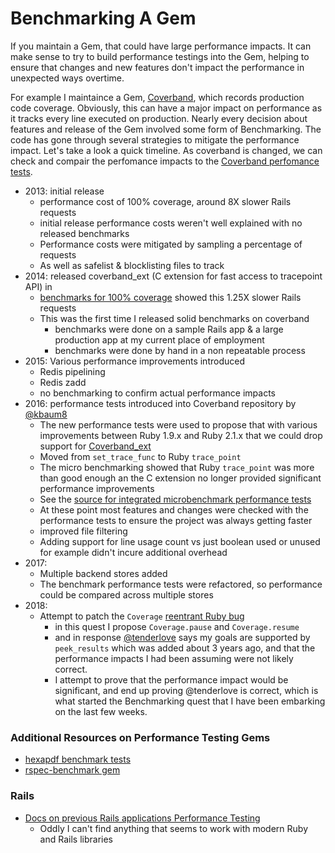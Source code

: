 # Benchmarking A Gem

If you maintain a Gem, that could have large performance impacts. It can make sense to try to build performance testings into the Gem, helping to ensure that changes and new features don't impact the performance in unexpected ways overtime.

For example I maintaince a Gem, [Coverband](https://github.com/danmayer/coverband), which records production code coverage. Obviously, this can have a major impact on performance as it tracks every line executed on production. Nearly every decision about features and release of the Gem involved some form of Benchmarking. The code has gone through several strategies to mitigate the performance impact. Let's take a look a quick timeline. As coverband is changed, we can check and compair the perfomance impacts to the [Coverband perfomance tests](https://github.com/danmayer/coverband/tree/master/test/benchmarks).

* 2013: initial release 
   * performance cost of 100% coverage, around 8X slower Rails requests
   * initial release performance costs weren't well explained with no released benchmarks
   * Performance costs were mitigated by sampling a percentage of requests
   * As well as safelist & blocklisting files to track
* 2014: released coverband_ext (C extension for fast access to tracepoint API) in
   * [benchmarks for 100% coverage](https://github.com/danmayer/coverband_ext#perf-improvements) showed this 1.25X slower Rails requests
   * This was the first time I released solid benchmarks on coverband
     * benchmarks were done on a sample Rails app & a large production app at my current place of employment 
     * benchmarks were done by hand in a non repeatable process
* 2015: Various performance improvements introduced
   * Redis pipelining
   * Redis zadd
   * no benchmarking to confirm actual performance impacts
* 2016: performance tests introduced into Coverband repository by [@kbaum8](https://twitter.com/kbaum8)
   * The new performance tests were used to propose that with various improvements between Ruby 1.9.x and Ruby 2.1.x that we could drop support for [Coverband_ext](https://github.com/danmayer/coverband_ext)
   * Moved from `set_trace_func` to Ruby `trace_point`
   * The micro benchmarking showed that Ruby `trace_point` was more than good enough an the C extension no longer provided significant performance improvements
   * See the [source for integrated microbenchmark performance tests](https://github.com/danmayer/coverband/tree/master/test/benchmarks)
   * At these point most features and changes were checked with the performance tests to ensure the project was always getting faster
   * improved file filtering
   * Adding support for line usage count vs just boolean used or unused for example didn't incure additional overhead
* 2017: 
   * Multiple backend stores added
   * The benchmark performance tests were refactored, so performance could be compared across multiple stores
* 2018:
   * Attempt to patch the `Coverage` [reentrant Ruby bug](https://bugs.ruby-lang.org/issues/9572)
      * in this quest I propose `Coverage.pause` and `Coverage.resume`
      * and in response [@tenderlove](https://twitter.com/tenderlove) says my goals are supported by `peek_results` which was added about 3 years ago, and that the performance impacts I had been assuming were not likely correct.
      * I attempt to prove that the performance impact would be significant, and end up proving @tenderlove is correct, which is what started the Benchmarking quest that I have been embarking on the last few weeks.

### Additional Resources on Performance Testing Gems

* [hexapdf benchmark tests](https://github.com/gettalong/hexapdf/tree/master/benchmark)
* [rspec-benchmark gem](https://github.com/piotrmurach/rspec-benchmark)

### Rails

* [Docs on previous Rails applications Performance Testing](http://guides.rubyonrails.org/v3.2.13/performance_testing.html)
   * Oddly I can't find anything that seems to work with modern Ruby and Rails libraries  
